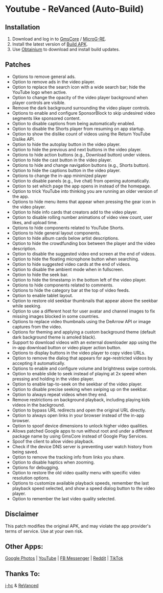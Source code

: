 # Youtube - ReVanced (Auto-Build)

## Installation
1. Download and log in to [GmsCore](https://github.com/ReVanced/GmsCore/releases/latest) / [MicroG-RE](https://github.com/WSTxda/MicroG-RE).
2. Install the latest version of [Build APK](https://github.com/MentalBlank/YouTube-Revanced/releases/latest).
3. Use [Obtainium](https://github.com/ImranR98/Obtainium) to download and install build updates.

## Patches
 - Options to remove general ads.
 - Option to remove ads in the video player.
 - Option to replace the search icon with a wide search bar; hide the YouTube logo when active.
 - Option to change the opacity of the video player background when player controls are visible.
 - Remove the dark background surrounding the video player controls.
 - Options to enable and configure SponsorBlock to skip undesired video segments like sponsored content.
 - Option to disable captions from being automatically enabled.
 - Option to disable the Shorts player from resuming on app startup.
 - Option to show the dislike count of videos using the Return YouTube Dislike API.
 - Option to hide the autoplay button in the video player.
 - Option to hide the previous and next buttons in the video player.
 - Options to hide action buttons (e.g., Download button) under videos.
 - Option to hide the cast button in the video player.
 - Options to hide and change navigation buttons (e.g., Shorts button).
 - Option to hide the captions button in the video player.
 - Options to change the in-app minimized player
 - Option to disable panels (e.g., live chat) from opening automatically.
 - Option to set which page the app opens in instead of the homepage.
 - Option to trick YouTube into thinking you are running an older version of the app.
 - Options to hide menu items that appear when pressing the gear icon in the video player.
 - Option to hide info cards that creators add to the video player.
 - Option to disable rolling number animations of video view count, user likes, and upload time.
 - Options to hide components related to YouTube Shorts.
 - Options to hide general layout components.
 - Option to hide album cards below artist descriptions.
 - Option to hide the crowdfunding box between the player and the video description.
 - Option to disable the suggested video end screen at the end of videos.
 - Option to hide the floating microphone button when searching.
 - Option to hide suggested video cards at the end of videos.
 - Option to disable the ambient mode when in fullscreen.
 - Option to hide the seek bar.
 - Option to hide the timestamp in the bottom left of the video player.
 - Options to hide components related to comments.
 - Options to hide the category bar at the top of video feeds.
 - Option to enable tablet layout.
 - Option to restore old seekbar thumbnails that appear above the seekbar while seeking.
 - Option to use a different host for user avatar and channel images to fix missing images blocked in some countries.
 - Options to replace video thumbnails using the DeArrow API or image captures from the video.
 - Options for theming and applying a custom background theme (default dark background theme is amoled black).
 - Support to download videos with an external downloader app using the in-app download button or video player action button.
 - Options to display buttons in the video player to copy video URLs.
 - Option to remove the dialog that appears for age-restricted videos by accepting it automatically.
 - Options to enable and configure volume and brightness swipe controls.
 - Option to enable slide to seek instead of playing at 2x speed when pressing and holding in the video player.
 - Option to enable tap-to-seek on the seekbar of the video player.
 - Option to disable precise seeking when swiping up on the seekbar.
 - Option to always repeat videos when they end.
 - Remove restrictions on background playback, including playing kids videos in the background.
 - Option to bypass URL redirects and open the original URL directly.
 - Option to always open links in your browser instead of the in-app browser.
 - Option to spoof device dimensions to unlock higher video qualities.
 - Allows patched Google apps to run without root and under a different package name by using GmsCore instead of Google Play Services.
 - Spoof the client to allow video playback.
 - Check if the device DNS server is preventing user watch history from being saved.
 - Option to remove the tracking info from links you share.
 - Option to disable haptics when zooming.
 - Options for debugging.
 - Option to restore the old video quality menu with specific video resolution options.
 - Options to customize available playback speeds, remember the last playback speed selected, and show a speed dialog button to the video player.
 - Option to remember the last video quality selected.

## Disclaimer
This patch modifies the original APK, and may violate the app provider's terms of service. Use at your own risk.

## Other Apps:
[Google Photos](https://github.com/MentalBlank/GPhotos-Revanced) | [YouTube](https://github.com/MentalBlank/YouTube-Revanced) | [FB Messenger](https://github.com/MentalBlank/Messenger-Revanced) | [Reddit](https://github.com/MentalBlank/Reddit-Revanced) | [TikTok](https://github.com/MentalBlank/Tiktok-Revanced)

## Thanks To:
[j-hc](https://github.com/j-hc) & [ReVanced](https://github.com/ReVanced)
